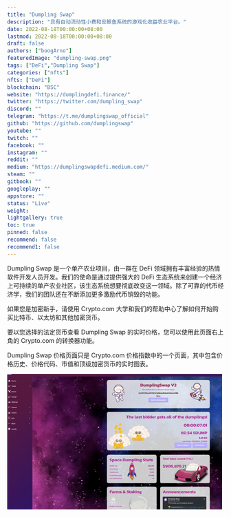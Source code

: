 ```yaml
---
title: "Dumpling Swap"
description: "具有自动流动性小费和反鲸鱼系统的游戏化收益农业平台。"
date: 2022-08-18T00:00:00+08:00
lastmod: 2022-08-18T00:00:00+08:00
draft: false
authors: ["boogArno"]
featuredImage: "dumpling-swap.png"
tags: ["DeFi","Dumpling Swap"]
categories: ["nfts"]
nfts: ["DeFi"]
blockchain: "BSC"
website: "https://dumplingdefi.finance/"
twitter: "https://twitter.com/dumpling_swap"
discord: ""
telegram: "https://t.me/dumplingswap_official"
github: "https://github.com/dumplingswap"
youtube: ""
twitch: ""
facebook: ""
instagram: ""
reddit: ""
medium: "https://dumplingswapdefi.medium.com/"
steam: ""
gitbook: ""
googleplay: ""
appstore: ""
status: "Live"
weight: 
lightgallery: true
toc: true
pinned: false
recommend: false
recommend1: false
---
```

Dumpling Swap 是一个单产农业项目，由一群在 DeFi 领域拥有丰富经验的热情软件开发人员开发。我们的使命是通过提供强大的 DeFi 生态系统来创建一个经济上可持续的单产农业社区，该生态系统想要彻底改变这一领域。除了可靠的代币经济学，我们的团队还在不断添加更多激励代币销毁的功能。

如果您是加密新手，请使用 Crypto.com 大学和我们的帮助中心了解如何开始购买比特币、以太坊和其他加密货币。


要以您选择的法定货币查看 Dumpling Swap 的实时价格，您可以使用此页面右上角的 Crypto.com 的转换器功能。

Dumpling Swap 价格页面只是 Crypto.com 价格指数中的一个页面，其中包含价格历史、价格代码、市值和顶级加密货币的实时图表。

![dumplingswap-dapp-defi-bsc-image1-500x315_727093538056e3d18b66fce2960ad571](dumplingswap-dapp-defi-bsc-image1-500x315_727093538056e3d18b66fce2960ad571.png)